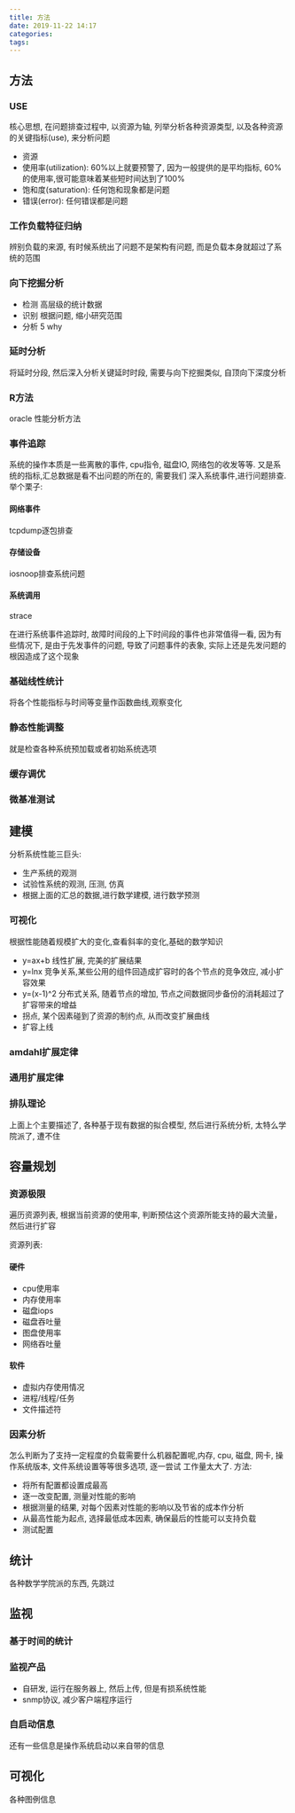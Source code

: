```yaml
---
title: 方法
date: 2019-11-22 14:17
categories: 
tags: 
---
```


## 方法
### USE
核心思想, 在问题排查过程中, 以资源为轴, 列举分析各种资源类型, 以及各种资源的关键指标(use), 来分析问题
* 资源
* 使用率(utilization): 60%以上就要预警了, 因为一般提供的是平均指标, 60%的使用率,很可能意味着某些短时间达到了100%
* 饱和度(saturation): 任何饱和现象都是问题
* 错误(error): 任何错误都是问题

### 工作负载特征归纳
辨别负载的来源, 有时候系统出了问题不是架构有问题, 而是负载本身就超过了系统的范围

### 向下挖掘分析
* 检测 高层级的统计数据
* 识别 根据问题, 缩小研究范围
* 分析 
5 why

### 延时分析
将延时分段, 然后深入分析关键延时时段, 需要与向下挖掘类似, 自顶向下深度分析

### R方法
oracle 性能分析方法

### 事件追踪
系统的操作本质是一些离散的事件, cpu指令, 磁盘IO, 网络包的收发等等. 又是系统的指标,汇总数据是看不出问题的所在的, 需要我们
深入系统事件,进行问题排查.举个栗子:
#### 网络事件
tcpdump逐包排查

#### 存储设备
iosnoop排查系统问题

#### 系统调用
strace

在进行系统事件追踪时, 故障时间段的上下时间段的事件也非常值得一看, 因为有些情况下, 是由于先发事件的问题,
导致了问题事件的表象, 实际上还是先发问题的根因造成了这个现象

### 基础线性统计
将各个性能指标与时间等变量作函数曲线,观察变化

### 静态性能调整
就是检查各种系统预加载或者初始系统选项

### 缓存调优

### 微基准测试

## 建模
分析系统性能三巨头:
* 生产系统的观测
* 试验性系统的观测, 压测, 仿真
* 根据上面的汇总的数据,进行数学建模, 进行数学预测

### 可视化
根据性能随着规模扩大的变化,查看斜率的变化,基础的数学知识

* y=ax+b 线性扩展, 完美的扩展结果
* y=lnx 竞争关系,某些公用的组件回造成扩容时的各个节点的竞争效应, 减小扩容效果
* y=(x-1)^2 分布式关系, 随着节点的增加, 节点之间数据同步备份的消耗超过了扩容带来的增益
* 拐点, 某个因素碰到了资源的制约点, 从而改变扩展曲线
* 扩容上线

### amdahl扩展定律
### 通用扩展定律
### 排队理论
上面上个主要描述了, 各种基于现有数据的拟合模型, 然后进行系统分析, 太特么学院派了, 遭不住

## 容量规划
### 资源极限
遍历资源列表, 根据当前资源的使用率, 判断预估这个资源所能支持的最大流量， 然后进行扩容

资源列表:
#### 硬件
* cpu使用率
* 内存使用率
* 磁盘iops
* 磁盘吞吐量
* 图盘使用率
* 网络吞吐量
#### 软件
* 虚拟内存使用情况
* 进程/线程/任务
* 文件描述符

### 因素分析
怎么判断为了支持一定程度的负载需要什么机器配置呢,内存, cpu, 磁盘, 网卡, 操作系统版本, 文件系统设置等等很多选项, 逐一尝试
工作量太大了.
方法:
* 将所有配置都设置成最高
* 逐一改变配置, 测量对性能的影响
* 根据测量的结果, 对每个因素对性能的影响以及节省的成本作分析
* 从最高性能为起点, 选择最低成本因素, 确保最后的性能可以支持负载
* 测试配置
## 统计
各种数学学院派的东西, 先跳过

## 监视
### 基于时间的统计
### 监视产品
* 自研发, 运行在服务器上, 然后上传, 但是有损系统性能
* snmp协议,  减少客户端程序运行
### 自启动信息
还有一些信息是操作系统启动以来自带的信息

## 可视化
各种图例信息


